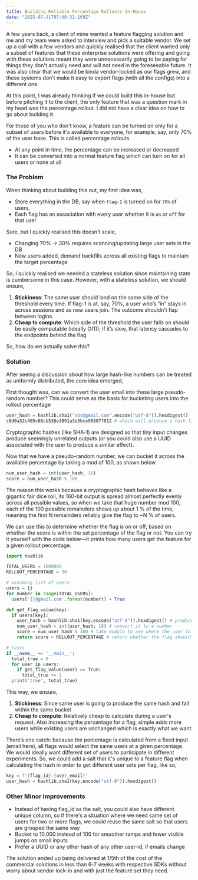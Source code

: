 ```yaml
---
title: Building Reliable Percentage Rollouts In-House
date: "2025-07-31T07:08:32.169Z"
---
```


A few years back, a client of mine wanted a feature flagging solution and me and my team were asked to interview and pick a suitable vendor. We set up a call with a few vendors and quickly realised that the client wanted only a subset of features that these enterprise solutions were offering and going with these solutions meant they were unnecessarily going to be paying for things they don't actually need and will not need in the foreseeable future. It was also clear that we would be kinda vendor-locked as our flags grew, and these systems don’t make it easy to export flags (with all the configs) into a different one.

At this point, I was already thinking if we could build this in-house but before pitching it to the client, the only feature that was a question mark in my head was the percentage rollout. I did not have a clear idea on how to go about building it. 

For those of you who don't know, a feature can be turned on only for a subset of users before it's available to everyone, for example, say, only 70% of the user base. This is called percentage rollouts.
  - At any point in time, the percentage can be increased or decreased
  - It can be converted into a normal feature flag which can turn on for all users or none at all


### The Problem

When thinking about building this out, my first idea was,
- Store everything in the DB, say when `flag-1` is turned on for `70%` of users,
- Each flag has an association with every user whether it is `on` or `off` for that user

Sure, but I quickly realised this doesn't scale,
- Changing 70% → 30% requires scanning/updating large user sets in the DB
- New users added, demand backfills across all existing flags to maintain the target percentage

So, I quickly realised we needed a stateless solution since maintaining state is cumbersome in this case. However, with a stateless solution, we should ensure,

1) **Stickiness**: The same user should land on the same side of the threshold every time. If flag-1 is at, say, 70%, a user who’s “in” stays in across sessions and as new users join. The outcome shouldn’t flap between logins.
2) **Cheap to compute**: Which side of the threshold the user falls on should be easily computable (ideally O(1)); if it’s slow, that latency cascades to the endpoints behind the flag

So, how do we actually solve this?

### Solution

After seeing a discussion about how large hash-like numbers can be treated as uniformly distributed, the core idea emerged,

First thought was, can we convert the user email into these large pseudo-random number? This could serve as the basis for bucketing users into the rollout percentage

```python
user_hash = hashlib.sha1("abc@gmail.com".encode("utf-8")).hexdigest()
c0d0a32c405c68cb538e3891a3e3bce98887f012 # which will produce a hash like this
```

Cryptographic hashes (like SHA-1) are designed so that tiny input changes produce seemingly unrelated outputs (or you could also use a UUID associated with the user to produce a similar effect).

Now that we have a pseudo-random number, we can bucket it across the available percentage by taking a mod of 100, as shown below

```python
num_user_hash = int(user_hash, 16)
score = num_user_hash % 100
```

The reason this works because a cryptographic hash behaves like a gigantic fair dice roll, its 160-bit output is spread almost perfectly evenly across all possible values, so when we take that huge number mod 100, each of the 100 possible remainders shows up about 1 % of the time, meaning the first N remainders reliably give the flag to ~N % of users.

We can use this to determine whether the flag is on or off, based on whether the score is within the set percentage of the flag or not.
You can try it yourself with the code below—it prints how many users get the feature for a given rollout percentage.

```python
import hashlib

TOTAL_USERS = 1000000
ROLLOUT_PERCENTAGE = 30

# assuming list of users
users = {}
for number in range(TOTAL_USERS):
  users['{}@gmail.com'.format(number)] = True

def get_flag_value(key):
  if users[key]:
    user_hash = hashlib.sha1(key.encode("utf-8")).hexdigest() # produce the hash with the email
    num_user_hash = int(user_hash, 16) # convert it to a number
    score = num_user_hash % 100 # take modulo to see where the user falls
    return score < ROLLOUT_PERCENTAGE # return whether the flag should be on or off for the user

# tests
if __name__ == '__main__':
  total_true = 0
  for user in users:
    if get_flag_value(user) == True:
      total_true += 1
  print('true', total_true)
```

This way, we ensure,
1) **Stickiness**: Since same user is going to produce the same hash and fall within the same bucket
2) **Cheap to compute**: Relatively cheap to calculate during a user's request. Also increasing the percentage for a flag, simple adds more users while existing users are unchanged which is exactly what we want


There’s one catch: because the percentage is calculated from a fixed input (email here), all flags would select the same users at a given percentage. We would ideally want different set of users to participate in different experiments. So, we could add a salt that it's unique to a feature flag when calculating the hash in order to get different user sets per flag, like so,

```python
key = f"{flag_id}:{user_email}"
user_hash = hashlib.sha1(key.encode("utf-8")).hexdigest()
```

### Other Minor Improvements

- Instead of having flag_id as the salt, you could also have different unique column, so if there's a situation where we need same set of users for two or more flags, we could reuse the same salt so that users are grouped the same way
- Bucket to 10,000 instead of 100 for smoother ramps and fewer visible jumps on small inputs
- Prefer a UUID or any other hash of any other user-id, if emails change

The solution ended up being delivered at 1/5th of the cost of the commercial solutions in less than 6-7 weeks with respective SDKs without worry about vendor lock-in and with just the feature set they need.